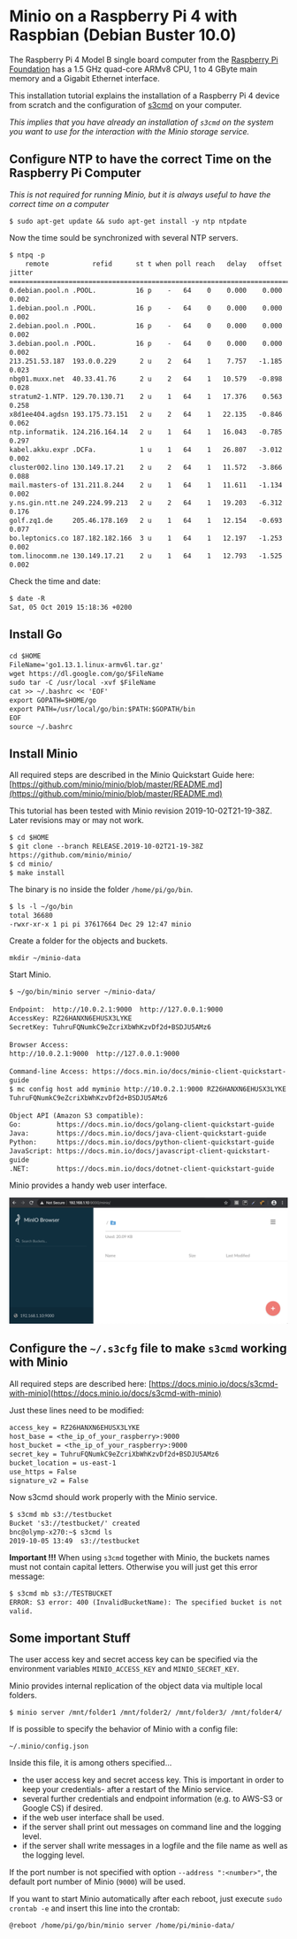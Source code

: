 # Minio on a Raspberry Pi 4 with Raspbian (Debian Buster 10.0)

The Raspberry Pi 4 Model B single board computer from the [Raspberry Pi Foundation](https://www.raspberrypi.org) has a 1.5 GHz quad-core ARMv8 CPU, 1 to 4 GByte main memory and a Gigabit Ethernet interface. 

This installation tutorial explains the installation of a Raspberry Pi 4 device from scratch and the configuration of [s3cmd](http://s3tools.org) on your computer. 

_This implies that you have already an installation of `s3cmd` on the system you want to use for the interaction with the Minio storage service._

## Configure NTP to have the correct Time on the Raspberry Pi Computer

_This is not required for running Minio, but it is always useful to have the correct time on a computer_

    $ sudo apt-get update && sudo apt-get install -y ntp ntpdate

Now the time sould be synchronized with several NTP servers.

    $ ntpq -p
        remote           refid      st t when poll reach   delay   offset  jitter
    ==============================================================================
    0.debian.pool.n .POOL.          16 p    -   64    0    0.000    0.000   0.002
    1.debian.pool.n .POOL.          16 p    -   64    0    0.000    0.000   0.002
    2.debian.pool.n .POOL.          16 p    -   64    0    0.000    0.000   0.002
    3.debian.pool.n .POOL.          16 p    -   64    0    0.000    0.000   0.002
    213.251.53.187  193.0.0.229      2 u    2   64    1    7.757   -1.185   0.023
    nbg01.muxx.net  40.33.41.76      2 u    2   64    1   10.579   -0.898   0.028
    stratum2-1.NTP. 129.70.130.71    2 u    1   64    1   17.376    0.563   0.258
    x8d1ee404.agdsn 193.175.73.151   2 u    2   64    1   22.135   -0.846   0.062
    ntp.informatik. 124.216.164.14   2 u    1   64    1   16.043   -0.785   0.297
    kabel.akku.expr .DCFa.           1 u    1   64    1   26.807   -3.012   0.002
    cluster002.lino 130.149.17.21    2 u    2   64    1   11.572   -3.866   0.088
    mail.masters-of 131.211.8.244    2 u    1   64    1   11.611   -1.134   0.002
    y.ns.gin.ntt.ne 249.224.99.213   2 u    2   64    1   19.203   -6.312   0.176
    golf.zq1.de     205.46.178.169   2 u    1   64    1   12.154   -0.693   0.077
    bo.leptonics.co 187.182.182.166  3 u    1   64    1   12.197   -1.253   0.002
    tom.linocomm.ne 130.149.17.21    2 u    1   64    1   12.793   -1.525   0.002


Check the time and date:

    $ date -R
    Sat, 05 Oct 2019 15:18:36 +0200

## Install Go

    cd $HOME
    FileName='go1.13.1.linux-armv6l.tar.gz'
    wget https://dl.google.com/go/$FileName
    sudo tar -C /usr/local -xvf $FileName
    cat >> ~/.bashrc << 'EOF'
    export GOPATH=$HOME/go
    export PATH=/usr/local/go/bin:$PATH:$GOPATH/bin
    EOF
    source ~/.bashrc

## Install Minio

All required steps are described in the Minio Quickstart Guide here: [https://github.com/minio/minio/blob/master/README.md](https://github.com/minio/minio/blob/master/README.md)

This tutorial has been tested with Minio revision 2019-10-02T21-19-38Z. Later revisions may or may not work.

    $ cd $HOME
    $ git clone --branch RELEASE.2019-10-02T21-19-38Z https://github.com/minio/minio/
    $ cd minio/
    $ make install

The binary is no inside the folder `/home/pi/go/bin`.
    
    $ ls -l ~/go/bin
    total 36680
    -rwxr-xr-x 1 pi pi 37617664 Dec 29 12:47 minio

Create a folder for the objects and buckets.

    mkdir ~/minio-data
    
Start Minio.

    $ ~/go/bin/minio server ~/minio-data/

    Endpoint:  http://10.0.2.1:9000  http://127.0.0.1:9000    
    AccessKey: RZ26HANXN6EHUSX3LYKE 
    SecretKey: TuhruFQNumkC9eZcriXbWhKzvDf2d+BSDJU5AMz6 

    Browser Access:
    http://10.0.2.1:9000  http://127.0.0.1:9000    

    Command-line Access: https://docs.min.io/docs/minio-client-quickstart-guide
    $ mc config host add myminio http://10.0.2.1:9000 RZ26HANXN6EHUSX3LYKE TuhruFQNumkC9eZcriXbWhKzvDf2d+BSDJU5AMz6

    Object API (Amazon S3 compatible):
    Go:         https://docs.min.io/docs/golang-client-quickstart-guide
    Java:       https://docs.min.io/docs/java-client-quickstart-guide
    Python:     https://docs.min.io/docs/python-client-quickstart-guide
    JavaScript: https://docs.min.io/docs/javascript-client-quickstart-guide
    .NET:       https://docs.min.io/docs/dotnet-client-quickstart-guide


Minio provides a handy web user interface.

![Minio on the Raspberry Pi 3 Model B+ single board computer](images/Minio_WebUI_Raspbian_Buster_2019_10_05.png)
    
## Configure the `~/.s3cfg` file to make `s3cmd` working with Minio

All required steps are described here: [https://docs.minio.io/docs/s3cmd-with-minio](https://docs.minio.io/docs/s3cmd-with-minio)

Just these lines need to be modified:

    access_key = RZ26HANXN6EHUSX3LYKE
    host_base = <the_ip_of_your_raspberry>:9000
    host_bucket = <the_ip_of_your_raspberry>:9000
    secret_key = TuhruFQNumkC9eZcriXbWhKzvDf2d+BSDJU5AMz6
    bucket_location = us-east-1
    use_https = False
    signature_v2 = False

Now s3cmd should work properly with the Minio service.

    $ s3cmd mb s3://testbucket
    Bucket 's3://testbucket/' created
    bnc@olymp-x270:~$ s3cmd ls
    2019-10-05 13:49  s3://testbucket

**Important !!!** When using `s3cmd` together with Minio, the buckets names must not contain capital letters. Otherwise you will just get this error message:

    $ s3cmd mb s3://TESTBUCKET
    ERROR: S3 error: 400 (InvalidBucketName): The specified bucket is not valid.

## Some important Stuff

The user access key and secret access key can be specified via the environment variables `MINIO_ACCESS_KEY` and `MINIO_SECRET_KEY`.

Minio provides internal replication of the object data via multiple local folders. 

    $ minio server /mnt/folder1 /mnt/folder2/ /mnt/folder3/ /mnt/folder4/ 

If is possible to specify the behavior of Minio with a config file:

    ~/.minio/config.json

Inside this file, it is among others specified...
* the user access key and secret access key. This is important in order to keep your credentials- after a restart of the Minio service.
* several further credentials and endpoint information (e.g. to AWS-S3 or Google CS) if desired.
* if the web user interface shall be used.
* if the server shall print out messages on command line and the logging level.
* if the server shall write messages in a logfile and the file name as well as the logging level.

If the port number is not specified with option `--address ":<number>"`, the default port number of Minio (`9000`) will be used. 

If you want to start Minio automatically after each reboot, just execute `sudo crontab -e` and insert this line into the crontab:

    @reboot /home/pi/go/bin/minio server /home/pi/minio-data/
